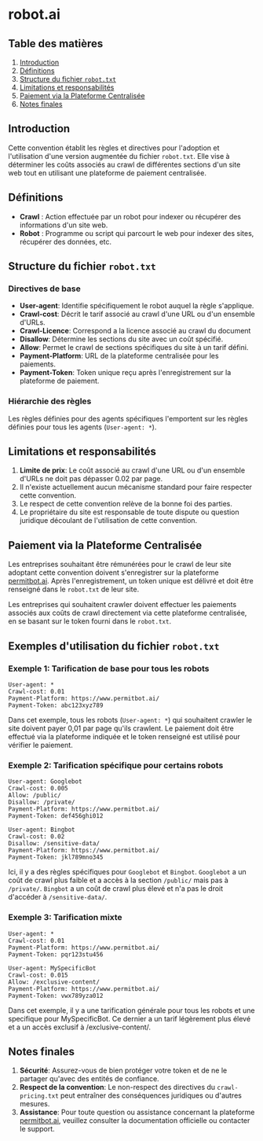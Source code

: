 # robot.ai

## Table des matières

1. [Introduction](#introduction)
2. [Définitions](#définitions)
3. [Structure du fichier `robot.txt`](#structure-du-fichier)
4. [Limitations et responsabilités](#limitations-et-responsabilités)
5. [Paiement via la Plateforme Centralisée](#paiement-via-la-plateforme-centralisée)
6. [Notes finales](#notes-finales)

## Introduction

Cette convention établit les règles et directives pour l'adoption et l'utilisation d'une version augmentée du fichier `robot.txt`. Elle vise à déterminer les coûts associés au crawl de différentes sections d'un site web tout en utilisant une plateforme de paiement centralisée.

## Définitions

- **Crawl** : Action effectuée par un robot pour indexer ou récupérer des informations d'un site web.
- **Robot** : Programme ou script qui parcourt le web pour indexer des sites, récupérer des données, etc.

## Structure du fichier `robot.txt`

### Directives de base

- **User-agent**: Identifie spécifiquement le robot auquel la règle s'applique.
- **Crawl-cost**: Décrit le tarif associé au crawl d'une URL ou d'un ensemble d'URLs.
- **Crawl-Licence**: Correspond a la licence associé au crawl du document
- **Disallow**: Détermine les sections du site avec un coût spécifié.
- **Allow**: Permet le crawl de sections spécifiques du site à un tarif défini.
- **Payment-Platform**: URL de la plateforme centralisée pour les paiements.
- **Payment-Token**: Token unique reçu après l'enregistrement sur la plateforme de paiement.

### Hiérarchie des règles

Les règles définies pour des agents spécifiques l'emportent sur les règles définies pour tous les agents (`User-agent: *`).

## Limitations et responsabilités

1. **Limite de prix**: Le coût associé au crawl d'une URL ou d'un ensemble d'URLs ne doit pas dépasser 0.02 par page.
2. Il n'existe actuellement aucun mécanisme standard pour faire respecter cette convention.
3. Le respect de cette convention relève de la bonne foi des parties.
4. Le propriétaire du site est responsable de toute dispute ou question juridique découlant de l'utilisation de cette convention.

## Paiement via la Plateforme Centralisée

Les entreprises souhaitant être rémunérées pour le crawl de leur site adoptant cette convention doivent s'enregistrer sur la plateforme [permitbot.ai](https://www.permitbot.ai/). Après l'enregistrement, un token unique est délivré et doit être renseigné dans le `robot.txt` de leur site. 

Les entreprises qui souhaitent crawler doivent effectuer les paiements associés aux coûts de crawl directement via cette plateforme centralisée, en se basant sur le token fourni dans le `robot.txt`.

## Exemples d'utilisation du fichier `robot.txt`

### Exemple 1: Tarification de base pour tous les robots

```
User-agent: *
Crawl-cost: 0.01
Payment-Platform: https://www.permitbot.ai/
Payment-Token: abc123xyz789
```

Dans cet exemple, tous les robots (`User-agent: *`) qui souhaitent crawler le site doivent payer 0,01 par page qu'ils crawlent. Le paiement doit être effectué via la plateforme indiquée et le token renseigné est utilisé pour vérifier le paiement.

### Exemple 2: Tarification spécifique pour certains robots

```
User-agent: Googlebot
Crawl-cost: 0.005
Allow: /public/
Disallow: /private/
Payment-Platform: https://www.permitbot.ai/
Payment-Token: def456ghi012

User-agent: Bingbot
Crawl-cost: 0.02
Disallow: /sensitive-data/
Payment-Platform: https://www.permitbot.ai/
Payment-Token: jkl789mno345
```

Ici, il y a des règles spécifiques pour `Googlebot` et `Bingbot`. `Googlebot` a un coût de crawl plus faible et a accès à la section `/public/` mais pas à `/private/`. `Bingbot` a un coût de crawl plus élevé et n'a pas le droit d'accéder à `/sensitive-data/`.

### Exemple 3: Tarification mixte

```
User-agent: *
Crawl-cost: 0.01
Payment-Platform: https://www.permitbot.ai/
Payment-Token: pqr123stu456

User-agent: MySpecificBot
Crawl-cost: 0.015
Allow: /exclusive-content/
Payment-Platform: https://www.permitbot.ai/
Payment-Token: vwx789yza012
```

Dans cet exemple, il y a une tarification générale pour tous les robots et une specifique pour MySpecificBot. Ce dernier a un tarif légèrement plus élevé et a un accès exclusif à /exclusive-content/.

## Notes finales

1. **Sécurité**: Assurez-vous de bien protéger votre token et de ne le partager qu'avec des entités de confiance.
2. **Respect de la convention**: Le non-respect des directives du `crawl-pricing.txt` peut entraîner des conséquences juridiques ou d'autres mesures.
3. **Assistance**: Pour toute question ou assistance concernant la plateforme [permitbot.ai](https://www.permitbot.ai/), veuillez consulter la documentation officielle ou contacter le support.
